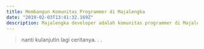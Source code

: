 ```yaml
---
title: Membangun Komunitas Programmer di Majalengka
date: "2019-02-03T13:41:32.169Z"
description: Majalengka developer adalah komunitas programmer di Majalengka.
---
```


>nanti kulanjutin lagi ceritanya. . . 


